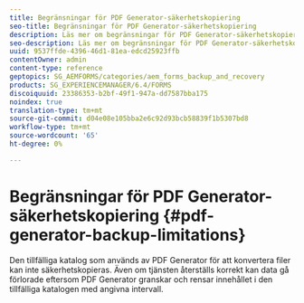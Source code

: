 ```yaml
---
title: Begränsningar för PDF Generator-säkerhetskopiering
seo-title: Begränsningar för PDF Generator-säkerhetskopiering
description: Läs mer om begränsningar för PDF Generator-säkerhetskopiering.
seo-description: Läs mer om begränsningar för PDF Generator-säkerhetskopiering.
uuid: 9537ffde-4396-46d1-81ea-edcd25923ffb
contentOwner: admin
content-type: reference
geptopics: SG_AEMFORMS/categories/aem_forms_backup_and_recovery
products: SG_EXPERIENCEMANAGER/6.4/FORMS
discoiquuid: 23386353-b2bf-49f1-947a-dd7587bba175
noindex: true
translation-type: tm+mt
source-git-commit: d04e08e105bba2e6c92d93bcb58839f1b5307bd8
workflow-type: tm+mt
source-wordcount: '65'
ht-degree: 0%

---
```



# Begränsningar för PDF Generator-säkerhetskopiering {#pdf-generator-backup-limitations}

Den tillfälliga katalog som används av PDF Generator för att konvertera filer kan inte säkerhetskopieras. Även om tjänsten återställs korrekt kan data gå förlorade eftersom PDF Generator granskar och rensar innehållet i den tillfälliga katalogen med angivna intervall.
